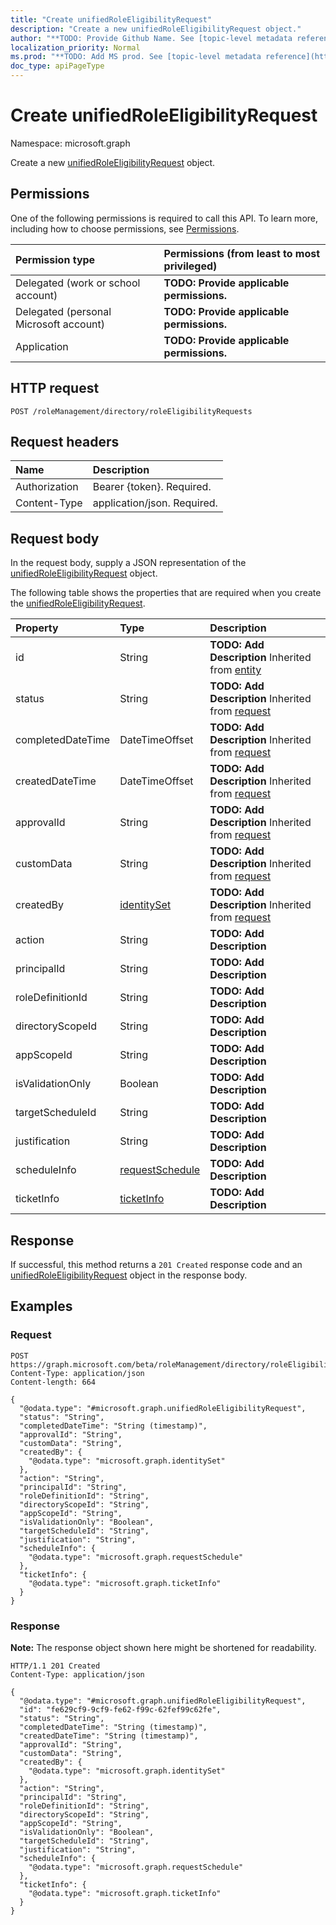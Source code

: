 ```yaml
---
title: "Create unifiedRoleEligibilityRequest"
description: "Create a new unifiedRoleEligibilityRequest object."
author: "**TODO: Provide Github Name. See [topic-level metadata reference](https://msgo.azurewebsites.net/add/document/guidelines/metadata.html#topic-level-metadata)**"
localization_priority: Normal
ms.prod: "**TODO: Add MS prod. See [topic-level metadata reference](https://msgo.azurewebsites.net/add/document/guidelines/metadata.html#topic-level-metadata)**"
doc_type: apiPageType
---
```


# Create unifiedRoleEligibilityRequest
Namespace: microsoft.graph

Create a new [unifiedRoleEligibilityRequest](../resources/unifiedroleeligibilityrequest.md) object.

## Permissions
One of the following permissions is required to call this API. To learn more, including how to choose permissions, see [Permissions](/graph/permissions-reference).

|Permission type|Permissions (from least to most privileged)|
|:---|:---|
|Delegated (work or school account)|**TODO: Provide applicable permissions.**|
|Delegated (personal Microsoft account)|**TODO: Provide applicable permissions.**|
|Application|**TODO: Provide applicable permissions.**|

## HTTP request

<!-- {
  "blockType": "ignored"
}
-->
``` http
POST /roleManagement/directory/roleEligibilityRequests
```

## Request headers
|Name|Description|
|:---|:---|
|Authorization|Bearer {token}. Required.|
|Content-Type|application/json. Required.|

## Request body
In the request body, supply a JSON representation of the [unifiedRoleEligibilityRequest](../resources/unifiedroleeligibilityrequest.md) object.

The following table shows the properties that are required when you create the [unifiedRoleEligibilityRequest](../resources/unifiedroleeligibilityrequest.md).

|Property|Type|Description|
|:---|:---|:---|
|id|String|**TODO: Add Description** Inherited from [entity](../resources/entity.md)|
|status|String|**TODO: Add Description** Inherited from [request](../resources/request.md)|
|completedDateTime|DateTimeOffset|**TODO: Add Description** Inherited from [request](../resources/request.md)|
|createdDateTime|DateTimeOffset|**TODO: Add Description** Inherited from [request](../resources/request.md)|
|approvalId|String|**TODO: Add Description** Inherited from [request](../resources/request.md)|
|customData|String|**TODO: Add Description** Inherited from [request](../resources/request.md)|
|createdBy|[identitySet](../resources/identityset.md)|**TODO: Add Description** Inherited from [request](../resources/request.md)|
|action|String|**TODO: Add Description**|
|principalId|String|**TODO: Add Description**|
|roleDefinitionId|String|**TODO: Add Description**|
|directoryScopeId|String|**TODO: Add Description**|
|appScopeId|String|**TODO: Add Description**|
|isValidationOnly|Boolean|**TODO: Add Description**|
|targetScheduleId|String|**TODO: Add Description**|
|justification|String|**TODO: Add Description**|
|scheduleInfo|[requestSchedule](../resources/requestschedule.md)|**TODO: Add Description**|
|ticketInfo|[ticketInfo](../resources/ticketinfo.md)|**TODO: Add Description**|



## Response

If successful, this method returns a `201 Created` response code and an [unifiedRoleEligibilityRequest](../resources/unifiedroleeligibilityrequest.md) object in the response body.

## Examples

### Request
<!-- {
  "blockType": "request",
  "name": "create_unifiedroleeligibilityrequest_from_"
}
-->
``` http
POST https://graph.microsoft.com/beta/roleManagement/directory/roleEligibilityRequests
Content-Type: application/json
Content-length: 664

{
  "@odata.type": "#microsoft.graph.unifiedRoleEligibilityRequest",
  "status": "String",
  "completedDateTime": "String (timestamp)",
  "approvalId": "String",
  "customData": "String",
  "createdBy": {
    "@odata.type": "microsoft.graph.identitySet"
  },
  "action": "String",
  "principalId": "String",
  "roleDefinitionId": "String",
  "directoryScopeId": "String",
  "appScopeId": "String",
  "isValidationOnly": "Boolean",
  "targetScheduleId": "String",
  "justification": "String",
  "scheduleInfo": {
    "@odata.type": "microsoft.graph.requestSchedule"
  },
  "ticketInfo": {
    "@odata.type": "microsoft.graph.ticketInfo"
  }
}
```


### Response
**Note:** The response object shown here might be shortened for readability.
<!-- {
  "blockType": "response",
  "truncated": true,
  "@odata.type": "microsoft.graph.unifiedRoleEligibilityRequest"
}
-->
``` http
HTTP/1.1 201 Created
Content-Type: application/json

{
  "@odata.type": "#microsoft.graph.unifiedRoleEligibilityRequest",
  "id": "fe629cf9-9cf9-fe62-f99c-62fef99c62fe",
  "status": "String",
  "completedDateTime": "String (timestamp)",
  "createdDateTime": "String (timestamp)",
  "approvalId": "String",
  "customData": "String",
  "createdBy": {
    "@odata.type": "microsoft.graph.identitySet"
  },
  "action": "String",
  "principalId": "String",
  "roleDefinitionId": "String",
  "directoryScopeId": "String",
  "appScopeId": "String",
  "isValidationOnly": "Boolean",
  "targetScheduleId": "String",
  "justification": "String",
  "scheduleInfo": {
    "@odata.type": "microsoft.graph.requestSchedule"
  },
  "ticketInfo": {
    "@odata.type": "microsoft.graph.ticketInfo"
  }
}
```

